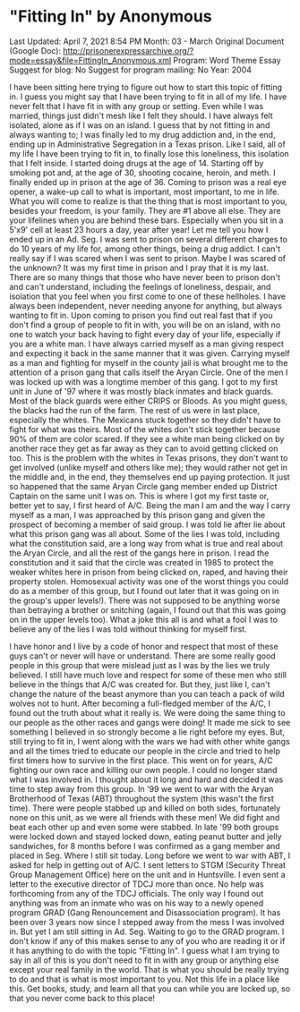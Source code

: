 # "Fitting In" by Anonymous

Last Updated: April 7, 2021 8:54 PM
Month: 03 - March
Original Document (Google Doc): http://prisonerexpressarchive.org/?mode=essay&file=FittingIn_Anonymous.xml
Program: Word Theme Essay
Suggest for blog: No
Suggest for program mailing: No
Year: 2004

I have been sitting here trying to figure out how to start this topic of fitting in. I guess you might say that I have been trying to fit in all of my life. I have never felt that I have fit in with any group or setting. Even while I was married, things just didn't mesh like I felt they should. I have always felt isolated, alone as if I was on an island. I guess that by not fitting in and always wanting to; I was finally led to my drug addiction and, in the end, ending up in Administrative Segregation in a Texas prison. Like I said, all of my life I have been trying to fit in, to finally lose this loneliness, this isolation that I felt inside. I started doing drugs at the age of 14. Starting off by smoking pot and, at the age of 30, shooting cocaine, heroin, and meth. I finally ended up in prison at the age of 36. Coming to prison was a real eye opener, a wake-up call to what is important, most important, to me in life. What you will come to realize is that the thing that is most important to you, besides your freedom, is your family. They are #1 above all else. They are your lifelines when you are behind these bars. Especially when you sit in a 5'x9' cell at least 23 hours a day, year after year! Let me tell you how I ended up in an Ad. Seg. I was sent to prison on several different charges to do 10 years of my life for, among other things, being a drug addict. I can't really say if I was scared when I was sent to prison. Maybe I was scared of the unknown? It was my first time in prison and I pray that it is my last. There are so many things that those who have never been to prison don't and can't understand, including the feelings of loneliness, despair, and isolation that you feel when you first come to one of these hellholes. I have always been independent, never needing anyone for anything, but always wanting to fit in. Upon coming to prison you find out real fast that if you don't find a group of people to fit in with, you will be on an island, with no one to watch your back having to fight every day of your life, especially if you are a white man. I have always carried myself as a man giving respect and expecting it back in the same manner that it was given. Carrying myself as a man and fighting for myself in the county jail is what brought me to the attention of a prison gang that calls itself the Aryan Circle. One of the men I was locked up with was a longtime member of this gang. I got to my first unit in June of '97 where it was mostly black inmates and black guards. Most of the black guards were either CRIPS or Bloods. As you might guess, the blacks had the run of the farm. The rest of us were in last place, especially the whites. The Mexicans stuck together so they didn't have to fight for what was theirs. Most of the whites don't stick together because 90% of them are color scared. If they see a white man being clicked on by another race they get as far away as they can to avoid getting clicked on too. This is the problem with the whites in Texas prisons, they don't want to get involved (unlike myself and others like me); they would rather not get in the middle and, in the end, they themselves end up paying protection. It just so happened that the same Aryan Circle gang member ended up District Captain on the same unit I was on. This is where I got my first taste or, better yet to say, I first heard of A/C. Being the man I am and the way I carry myself as a man, I was approached by this prison gang and given the prospect of becoming a member of said group. I was told lie after lie about what this prison gang was all about. Some of the lies I was told, including what the constitution said, are a long way from what is true and real about the Aryan Circle, and all the rest of the gangs here in prison. I read the constitution and it said that the circle was created in 1985 to protect the weaker whites here in prison from being clicked on, raped, and having their property stolen. Homosexual activity was one of the worst things you could do as a member of this group, but I found out later that it was going on in the group's upper levels!). There was not supposed to be anything worse than betraying a brother or snitching (again, I found out that this was going on in the upper levels too). What a joke this all is and what a fool I was to believe any of the lies I was told without thinking for myself first.

I have honor and I live by a code of honor and respect that most of these guys can't or never will have or understand. There are some really good people in this group that were mislead just as I was by the lies we truly believed. I still have much love and respect for some of these men who still believe in the things that A/C was created for. But they, just like I, can't change the nature of the beast anymore than you can teach a pack of wild wolves not to hunt. After becoming a full-fledged member of the A/C, I found out the truth about what it really is. We were doing the same thing to our people as the other races and gangs were doing! It made me sick to see something I believed in so strongly become a lie right before my eyes. But, still trying to fit in, I went along with the wars we had with other white gangs and all the times tried to educate our people in the circle and tried to help first timers how to survive in the first place. This went on for years, A/C fighting our own race and killing our own people. I could no longer stand what I was involved in. I thought about it long and hard and decided it was time to step away from this group. In '99 we went to war with the Aryan Brotherhood of Texas (ABT) throughout the system (this wasn't the first time). There were people stabbed up and killed on both sides, fortunately none on this unit, as we were all friends with these men! We did fight and beat each other up and even some were stabbed. In late '99 both groups were locked down and stayed locked down, eating peanut butter and jelly sandwiches, for 8 months before I was confirmed as a gang member and placed in Seg. Where I still sit today. Long before we went to war with ABT, I asked for help in getting out of A/C. I sent letters to STGM (Security Threat Group Management Office) here on the unit and in Huntsville. I even sent a letter to the executive director of TDCJ more than once. No help was forthcoming from any of the TDCJ officials. The only way I found out anything was from an inmate who was on his way to a newly opened program GRAD (Gang Renouncement and Disassociation program). It has been over 3 years now since I stepped away from the mess I was involved in. But yet I am still sitting in Ad. Seg. Waiting to go to the GRAD program. I don't know if any of this makes sense to any of you who are reading it or if it has anything to do with the topic "Fitting In". I guess what I am trying to say in all of this is you don't need to fit in with any group or anything else except your real family in the world. That is what you should be really trying to do and that is what is most important to you. Not this life in a place like this. Get books, study, and learn all that you can while you are locked up, so that you never come back to this place!